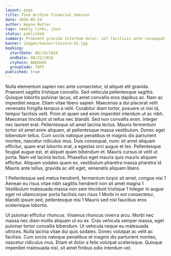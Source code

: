 ```yaml
---
layout: page
title: Tone Archive Financial Seminar
date: 2016-05-24
author: Wayne Butler
tags: weekly links, java
status: published
summary: Praesent gravida interdum dolor, vel facilisis ante consequat id.
banner: images/banner/leisure-02.jpg
booking:
  startDate: 08/19/2018
  endDate: 08/22/2018
  ctyhocn: BAQHXHX
  groupCode: TAFS
published: true
---
```

Nulla elementum sapien nec ante consectetur, id aliquet elit gravida. Praesent sagittis tristique convallis. Sed vehicula pellentesque sagittis. Quisque lobortis pulvinar lacus, sit amet convallis eros dapibus ac. Nam ac imperdiet neque. Etiam vitae libero sapien. Maecenas a dui placerat velit venenatis fringilla tempus a velit. Curabitur diam tortor, posuere ut nisi id, tempor facilisis velit. Proin et quam sed enim imperdiet interdum ut ac nibh. Maecenas tincidunt ut tellus nec blandit. Sed non convallis enim. Integer nec laoreet erat. Pellentesque sit amet lacinia lectus. Mauris fermentum tortor sit amet enim aliquam, at pellentesque massa vestibulum. Donec eget bibendum tellus.
Cum sociis natoque penatibus et magnis dis parturient montes, nascetur ridiculus mus. Duis consequat, nunc sit amet aliquam efficitur, quam erat lobortis erat, a egestas orci augue et leo. Pellentesque feugiat augue est, et aliquet quam bibendum et. Mauris cursus id velit ut porta. Nam vel lacinia lectus. Phasellus eget mauris quis mauris aliquam efficitur. Aliquam sodales quam ex, vestibulum pharetra massa pharetra id. Mauris ante tellus, gravida ac elit eget, venenatis aliquam libero.

1 Pellentesque sed metus hendrerit, fermentum turpis sit amet, congue nisi
1 Aenean eu risus vitae nibh sagittis hendrerit non sit amet magna
1 Vestibulum malesuada massa non sem tincidunt tristique
1 Integer in augue eget mi ullamcorper porta facilisis non risus
1 Morbi in est consectetur, blandit ipsum sed, pellentesque nisi
1 Mauris sed nisl faucibus eros scelerisque lobortis.

Ut pulvinar efficitur rhoncus. Vivamus rhoncus viverra arcu. Morbi nec massa nec diam mollis aliquam ut eu ex. Cras vehicula semper massa, eget pulvinar tortor convallis bibendum. Ut vehicula neque eu malesuada ultrices. Nulla lacinia vitae dui quis sodales. Donec volutpat ac velit ac facilisis. Cum sociis natoque penatibus et magnis dis parturient montes, nascetur ridiculus mus. Etiam et dolor a felis volutpat scelerisque. Quisque imperdiet malesuada nisl, sit amet finibus odio interdum vel.
